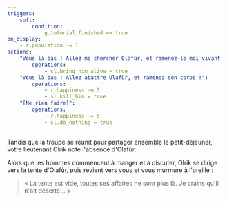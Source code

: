 ```yaml
---
triggers:
    soft:
        condition:
            g.tutorial_finished == true
on_display:
    - r.population -= 1
actions:
    "Vous là bas ! Allez me chercher Olafùr, et ramenez-le moi vivant !":
        operations:
            - sl.bring_him_alive = true
    "Vous là bas ! Allez abattre Olafùr, et ramenez son corps !":
        operations:
            - r.happiness -= 5
            - sl.kill_him = true
    "[Ne rien faire]":
        operations:
            - r.happiness -= 5
            - sl.do_nothing = true
---
```


Tandis que la troupe se réunit pour partager ensemble le petit-déjeuner, votre lieutenant Olrik note l'absence d'Olafùr.

Alors que les hommes commencent à manger et à discuter, Olrik se dirige vers la tente d'Olafùr, puis revient vers vous et vous murmure à l'oreille :

> « La tente est vide, toutes ses affaires ne sont plus là. Je crains qu'il n'ait déserté... »

